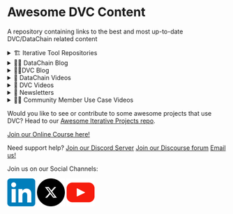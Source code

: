 # Awesome DVC Content
A repository containing links to the best and most up-to-date DVC/DataChain related content

<details markdown='1'><summary> 🏗️ Iterative Tool Repositories
</summary>

  [DVC](https://github.com/iterative/)

  [DataChain](https://github.com/iterative/DataChain)

  [CML](https://github.com/iterative/CML)

  [DVC VS Code Extension](https://github.com/iterative/vscode-dvc)
  
</details>

<details markdown='1'><summary>✍🏼 DataChain Blog
</summary> 
  
  [As GenAI Fever Fades - Time to Prioritize Robust Engineering Over Overblown Promises]( https://datachain.ai/blog/robust-engineering-over-overblown-promises) - The data stack generation is determined by a blend of emerging technologies and the applications they enable. We are now entering a new phase of data stack development, characterized by the adoption of foundational models, generative processes, faster time-to-value, and reduced data demands.
  
  [Scalable PDF Document Processing with DataChain and Unstructured.io](https://datachain.ai/blog/datachain-unstructured-pdf-processing) - The open source versions of DataChain and Unstructured.io can work together to scale PDF document processing. In this tutorial you will learn the steps to accomplish this including, how to create and save the DataChain, defining the UDF, and how DataChain versioning works.
  
  [Post-modern AI Data Stack](https://datachain.ai/blog/post-modern-ai-data-stack) - The data stack generation is determined by a blend of emerging technologies and the applications they enable. We are now entering a new phase of data stack development, characterized by the adoption of foundational models, generative processes, faster time-to-value, and reduced data demands.
  
  [You Do the Math: Fine Tuning Multimodal Models (CLIP) to Match Cartoon Images to Joke Captions](https://datachain.ai/blog/multimodal-clip-fine-tuning) - This tutorial shows how to fine tune multimodal models like CLIP to match images to text captions, using cartoons and their joke captions from The New Yorker caption contest.
  We tested the structured output capabilities of Google Gemini Pro, Anthropic Claude, and OpenAI GPT. In their best-performing configurations, all three models can generate structured outputs on a scale of thousands of JSON objects. However, the API capabilities vary significantly in the effort required to prompt the models to produce JSONs and in their ability to adhere to the suggested data model layouts
  
  [Announcing DataChain](https://datachain.ai/blog/datachain-release) - We are introducing DataChain - a new open-source tool that greatly complements DVC to data preparation and dataset curation via local ML models and LLM API calls.
  
  [Dataset Factory - A Toolchain for Generative Computer Vision Datasets](https://datachain.ai/blog/dvcx-dataset-factory-paper) - Data-Centric AI brings new challenges with cost and scale of data curation. Our latest tool DataChain solves these challenges where traditional MLOps tools fall short. This research paper discusses our approach.
  
  </details>

<details markdown='1'><summary>✍🏼DVC Blog
</summary> 
  
  [Tutorial: Scalable and Distributed ML Workflows with DVC and Ray (Part 1)](https://datachain.ai/blog/dvc-ray) - Training Models at scale require advanced tools that manage complexity while ensuring efficiency. This tutorial introduces you to integrating DVC with Ray, turning them into your go-to toolkit for creating automated, scalable, and distributed ML pipelines.
  
  [Tutorial: Scalable and Distributed ML Workflows with DVC and Ray on AWS (Part 2)](https://datachain.ai/blog/dvc-ray-part-2) - In part 2 of the tutorial on DVC with Ray.io, you will learn how to set up a Ray Cluster on AWS to run cloud-based distributed computing with focus on managing increased complexity and leveraging cloud infrastructure to maximize the efficiency and performance of your ML experiments.

  [Running DVC on a SLURM Cluster](https://datachain.ai/blog/dvc-slurm-cluster-exscientia) - For many ML projects, there comes a point when local development hits the wall and we need to scale up the underlying compute resources. Maybe the dataset grows too large for your primary workstation or the deep learning model requires several high-end GPUs. This should be a routine transition for ML developers, and one to which they shouldn’t have to give much thought. In this blog post, we’ll explain our approach to remote DVC experiments on a SLURM cluster and share some code to get you started with the same.

  [Tutorial: Automate Data Validation and Model Monitoring Pipelines with DVC and Evidently](https://datachain.ai/blog/automate-data-validation-and-model-monitoring-with-evidently-and-dvc) - Imagine you're in charge of weekly batch scoring jobs in a retail setting, where accurately predicting customer behavior is crucial. The challenge? Ensuring your machine learning models remain precise and efficient as time progresses, and verifying that your data consistently reflects the real-world scenario. This tutorial will equip you with the skills to use DVC and Evidently, transforming them into powerful allies for automating data validation and model monitoring pipelines. Tailored for Data Scientists, ML Engineers, MLOps professionals, and Team Leads, this guide offers a streamlined approach to boost and sustain your model's performance in the ever-evolving business landscape.

  [Integrating DVC and Git LFS via libgit2 filters](https://datachain.ai/blog/dvc-git-lfs) - Learn how the latest DVC release (version 3.31.0) now supports reading Git LFS objects, allowing users to import files from platforms like Hugging Face without additional dependencies. The implementation utilizes the Dulwich and pygit2 libraries, providing compatibility with Git LFS within DVC and enhancing its capabilities in managing datasets across Git repositories.

  [Leveraging LLMs in Chatbots: The DVC Approach](https://datachain.ai/blog/leveraging-llms-in-chatbots-the-dvc-approach) - This post explores how the Data Version Control (DVC) tool can enhance the efficiency and organization in designing LLM applications, using a Retrieval-Augmented Generation (RAG) chatbot as an example. This chatbot uses the RAG approach for its computational efficiency, provides cited sources for its answers, and leverages DVC features such as rollback capability, preventing redundant computations, and visual representation through a Directed Acyclic Graph (DAG).

  [Fine-Tuning Large Language Models with a Production-Grade Pipeline](https://datachain.ai/blog/finetune-llm-pipeline-dvc-skypilot) - In this post, we’ll walk through an end-to-end production ML pipeline for fine-tuning large language models using several key technologies: DVC for reproducible pipelines and efficient dataset versioning, SkyPilot for launching cloud compute resources on demand, HuggingFace Transformers and other libraries for efficient transformer model training, and quantization techniques like PEFT and QLoRA for reduced precision and memory usage.

  [The DVC 3.0 Stack: Beyond the Command Line](https://datachain.ai/blog/dvc-3.0-ml-experiments-data-versioning) - DVC has brought engineering best practices to the ML and data world, making model development more standardized and reproducible. Now we want to make it work when the command line isn't the right fit, and it's easier to work in code, an IDE, or on the web. This doesn't mean we forgot about DVC fundamentals — data versioning is the core of what we do.
  
  
  </details>


<details markdown='1'><summary>🎥 DataChain Videos 
</summary> 
    
  [Fine-tuning Multimodal Models (CLIP) with DataChain to Match Joke Captions to Images](https://youtu.be/KipLiOy7O54) - Learn how to fine-tune multimodal models like CLIP using DataChain in this comprehensive tutorial. Technical Product Manager, Dave Berenbaum walks you through: ingesting and processing image and text data, joining datasets using DataChain, calculating image-text similarities with CLIP, fine-tuning CLIP on custom datasets, and evaluating model performance before and after fine-tuning
  
  [Scalable PDF Processing with DataChain and Unstructured.io](https://youtu.be/yjzcPCSYKEo) - In this video, Tibor Mach demonstrates how to efficiently process large collections of documents using DataChain and Unstructured.io, two powerful open-source Python libraries. Learn how to clean text, create chunks, and generate vector embeddings for 10 to 1 million documents in just 65 lines of code!
  
  [Data Versioning in Generative AI: A Pathway to Cost Effective ML + Demo](https://youtu.be/Y9cEDSKGRlg) - Dmitry Petrov, CEO of Iterative, and creator of DVC, will present the challenges of data management in the GenAI era. He will discuss some of the key learnings from the last five years from our Community using DVC in the AI environment. This has led us to build DVCx, which offers extended capabilities to DVC, and a path forward to provide cost-effective data versioning of all the unstructured data of Generative AI (images, text, video, audio, multi-modal, etc). Dmitry will give a live demo of the new features of the tool!

  [Subscribe to our YouTube Channel](https://www.youtube.com/@dvcorg8370/videos)

</details>

<details markdown='1'><summary>🎥 DVC Videos
</summary> 
  
  [GitOps Best Practices: DVC Studio Model Registry for ML Development](https://youtu.be/T7MBFpnSr9Q) - Do you have a lot of models that you need to keep track of, monitor their states and share with your team? Jelle Bouwman, gives and in-depth tutorial on how to do just that with the DVC Studio Model Registry.  What makes the DVC Studio Model Registry special is its GitOps approach.  All model versions and their stages are tracked with commits and Git tags, merging your machine learning process with the best practices in software engineering.

  [DVC +  Git LFS for Seamless Hugging Face Model and Data Versioning](https://youtu.be/CHJYVmBrPdg) - Peter Rowlands, member of the DVC Core Team of engineers, shows of the new integration he built with Git LFS.  This integration enables any files stored with Git LFS to know easily be imported with DVC and versioned and tracked with DVC.  He shows the difference in how it worked with Hugging Face models and datasets before and after the release of 3.30  when the feature was added.  Now there's nothing holding you back from being able to reproduce all the great work you are doing with Hugging Face models and datasets and any other Git LFS stored files!

  [Applying GitOps Principles at Every Step of an E2E MLOps Project - A Workshop](https://youtu.be/2slmdfd73Rc) - With the emergence of IaC (infrastructure as code) tools, we have seen GitOps become an increasingly popular DevOps pattern that facilitates automation, reproducibility, and security. While hugely beneficial, applying the same principles in MLOps is not straightforward due to the specific aspects of the field such as the need to work with large amounts of data and the experimental nature of ML development. In this workshop, Tibor Mach will shows how we can bridge these gaps by using tools such as DVC. Step by step, he'll help you create an end-to-end MLOps pipeline that is centered around the Git repository as its single source of truth.

  [How to Turn Your IDE into a Machine Learning Experimentation Platform with the DVC ext for VS Code](https://youtu.be/6KtIRVfr61E) - Tapa Dipti Sitaula gives a tutorial on how to get started with the DVC Extension for VS Code.  She takes you through step by step from installing the plug-in to running, modifying, queueing, and viewing the results of your experiments in the experiment table and visualizing with plots.

  [Transforming a Jupyter Notebook into a Reproducible Pipeline for ML Experiments](https://youtu.be/sDhpIZQXe-w) - Rob De Wit's latest talk on transforming a Jupyter Notebook into a Reproducible Pipeline with DVC was presented at PyCon USA 2023.  In this project, he creates Pokemon Sprites with Stable Diffusion and LoRA in the Jupyter Notebook and then moves then sets up the stages from the notebook into a DVC pipeline to run experiments.  Finally, he shows a quick overview of the DVC Extension for VS Code. 

  [Best MLOps Practices for Building End-to-End Machine Learning Computer Vision Projects](https://youtu.be/E26IaD7bNXg) - In this workshop with DataTalks Club, we’ll build an end-to-end Computer Vision system using MLOps tools DVC, CML, the DVC extension for VS Code, and Iterative Studio along with Fast AI, nvtop and Docker.

  [Subscribe to our YouTube Channel](https://www.youtube.com/@dvcorg8370/videos)


</details>


<details markdown='1'><summary>📰 Newsletters
</summary> 
  Our newsletters contain the latest in content from the team, what we're looking at in the industry, and a list of recent content produced by our fantastic community!  
  
  [Subscribe to the email newsletter](https://dvc.us10.list-manage.com/subscribe?u=a08bf93caae4063c4e6a351f6&id=24c0ecc49a)

  [Subscribe to the LinkedIn version](https://www.linkedin.com/build-relation/newsletter-follow?entityUrn=7066535890772242432)

  ---

  [October 2024 DVC Pulse](https://mailchi.mp/2bfbec7a31c4/october-24-newsletter)

  [August 2024 DVC Pulse](https://mailchi.mp/776bcdf24789/august-24-newsletter)

  [June 2024 DVC Pulse](https://mailchi.mp/1eaa3be8da82/june-24)

  [May 2024 DVC Pulse](https://mailchi.mp/8aab124f7224/may-24)

  [April 2024 DVC Pulse](https://mailchi.mp/5a03ec411585/april-24)

  [February 2024 Newsletter](https://mailchi.mp/b8dff9b5eead/february-24)

  [January 2024 Newsletter](https://mailchi.mp/d5cecb2320cf/january-2024)

  [December 2023 Newsletter](https://mailchi.mp/cdc1ac146bc4/december23)

  [November 2023 Newsletter](https://mailchi.mp/65a73d280db4/november23)

  [Subscribe to the email newsletter](https://dvc.us10.list-manage.com/subscribe?u=a08bf93caae4063c4e6a351f6&id=24c0ecc49a)

  [Subscribe to the LinkedIn version](https://www.linkedin.com/build-relation/newsletter-follow?entityUrn=7066535890772242432)
  

</details>

<details markdown='1'><summary>🫶🏻 Community Member Use Case Videos
</summary> 

  [Building Ethical AI: Leveraging DVC for Transparency and Trust in LLM Applications](https://youtube.com/live/Q1vBxzkrJec?feature=share) - In an era where AI technologies are pervasive, ensuring their ethical deployment is paramount. Join Beth Rudden, CEO of Bast AI and renowned ethical AI leader, as she explores the critical role of transparency and trust in AI development.

  [Achieving Production Level Performance in RAG with DSPy, Parea, and DVC](https://youtube.com/live/RBeZ2nXz7wA?feature=share) - RAG PoCs are easy but production-level performance is hard. Jointly optimizing retrieval and generation is a time-consuming process with backtracking the best solution being even harder. What if you could focus solely on defining the architecture of your RAG pipeline? Joschka Braun shows us how to iterate on RAG apps with DSPy, DVC & Parea.

  [Panel Discussion on Regulation and the Imperative for Reproducibility and Standardization in AI/ML](https://youtube.com/live/eHf4hgZ2BGo?feature=share) - Join us for a thought-provoking and insightful virtual gathering as we delve into questions surrounding the Regulation of AI/ML and the need for Reproducibility and Standardization of processes in light of those regulations.  Our panelists, Alexander Hasha, Estefania Baretto Ojeda, and Charles Vardeman hail from the worlds of Finance and Banking, Drug Discovery, and Academia, areas at the forefront of navigating the regulation of AI/ML. They will share their perspectives on these issues through the lens of their experience in their industries.  

  [Expert Insights on Developing Safe, Secure, And Trustworthy AI](https://youtube.com/live/awTeSmaYyCo?feature=share)  - Charles Vardeman joins us from the University of Notre Dame where he is a Computational Scientist in the Center for Research Computing and a Research Assistant Professor of Computer Science Engineering. He will share with us his team's Trusted AI (TAI) lessons learned two years into the course of their US Federally funded TAI research projects. The team created a framework for Trustworthy AI that automates setup so that developers and decision-makers can focus their efforts on strategy and innovation instead of wrangling the complexities of setting up such a system. This framework covers, Privacy, Sustainability, Accountability, Explainability, Safety and robustness, and Fairness issues at every part of the operational environment. It leverages GitOps and a Data-centric approach as foundational components to automate and streamline the development pipeline and achieve Trustworthy AI.
  
 [Great Practices for Retrieval Augmented Generation in Production](https://youtu.be/vZTvzEuOhMk) - While it has recently become widely accessible to develop a Proof-Of-Concept for Retrieval Augmented Generation (RAG) using OpenAI and one of the various open-source contributions on the topic, transitioning to a production-ready pipeline presents its own set of challenges. In this talk, Noé Achache will share great practices for building a RAG product based on his experience developing Hikari, a bot utilized by hundreds of individuals within the Theodo Group, which continuously ingests documents from the group, such as those from Notion or HubSpot. These practices include (but are not limited to) using a Directed Acyclic Graph (DAG) for continuous document ingestion (e.g., with Airflow), iterating on prompts, chunks, models, and more (e.g., with DVC), as well as understanding when, why, and how to switch to open-source models.

 [How to Choose a Vector Database](https://youtube.com/live/aX_hdQEintc) - Noé Achache of Theodo - Data & AI joins us to present How to Choose a Vector Database in 2023.  Noé explores the evolving landscape of vector databases in the context of rising interest in LLMs and Generative AI. He offers a comparison of various vector databases, advising readers on choosing between integrated vector search tools like PGVector and knn search for existing databases versus dedicated vector databases such as Pinecone, Qdrant, Weaviate, Milvus, and ChromaDB, for cost and latency concerns.

 [MLOps: The Strategic Compass for AI-Driven Enterprises](https://youtu.be/AdmtbwOyTS0) - As AI continues to reshape industries, the challenge lies in efficiently deploying and scaling these solutions. MLOps, the fusion of Machine Learning and operational practices, offers a strategic guide for AI-driven enterprises. Drawing from over a decade of experience, we’ll share industry insights on applying MLOps, contrasting the theory with its practical application. In this talk, Diego Kiedanski of TryoLabs discusses the challenges they’ve faced, the lessons learned, and the issues they are yet to resolve. He also highlights MLOps’ role in translating AI’s potential into business results and discusses the critical human element, touching on both technical and organizational changes required for successful implementation.

 [ZnTrack: DVC Machine Learning Pipelines in Python and Jupyter Notebooks](https://youtu.be/7ZgBydEPHwA) - Fabian Zills, PhD Student at the University of Stuttgart, presents on ZNTrack, a way to create, run, and benchmark DVC Pipelines in Python.

[Data Versioning: Towards Reproducibility in Machine Learning](https://youtu.be/P5Eqyl38buk) - Nicolás Eiris, Machine Learning Engineer at Tryolabs, presents the "Data Versioning: Towards Reproducibility in Machine Learning" tutorial at the May 2022 Embedded Vision Summit.

[From Notebook to Pipeline in No time with LineaPy and DVC](https://youtu.be/tA5olYLjHPA) - Community member Thomas Fraunholz presents how to use LineaPy to transform your notebook into a reproducible pipeline with DVC at PyCon/PyData Berlin.  

[How to Use DVC for Applications in ML Drug Discovery Pipelines|(https://youtu.be/XPawEJRGr9c) - Community member Estefania Barreto-Ojeda shares how they use DVC at Cyclica for Applications in ML Drug Discovery Pipelines.  This talk was originally given  @PyDataTV   NYC in the Fall of 2022.

[Zero to MLOps Hero: How to be more awesome through open source](https://youtu.be/0RJUnD9nHnw) - Matt Squire of Fuzzy Labs joined us sharing his view on open-source MLOps tools. Matt breaks down the tool space into categories of SaaS platforms, fully open source, and partly open source tools. He describes how they define open source and why they think open source is the best choice in the MLOps space, which includes its traits of being flexible, ownable, cost-effective, and agile.

[Continuous Machine Learning at Billie: Using CML for training financial data](https://youtu.be/0MDrweODzw8) - Gennaro Tedesco shows us how he has built CML into his MLOps workflows at Billie.io to automate processes and save time processing their financial data. In addition, he created a plug-in to use DVC from within neovim. If you're a neovim lover, checkout the repo here and join us at the Meetup: https://github.com/gennaro-tedesco/nvim-dvc

[How to use DVC, PyCaret, and FastAPI for Machine Learning Workflow](https://youtu.be/FGrSQcEvg9E) - In this video, Tezan Sahu will show you how to use DVC, PyCaret and FastAPI to create a machine learning workflow that covers data and model versioning, experimentation with ML models and deployment of models as web APIs.

[Continuous Computer Vision with DVC, CML, and DeepChecks at DeepXHub.com](https://youtu.be/GEpmbgR9dLo) - Dmytro Filatov, CEO of DeepXHub presents Continous Computer Vision with DVC, CML and DeepChecks.  This presentation is a great example of a real-life use case in computer vision using DVC, CML, and DeepChecks.  Dmytro reviews the major pain points of what life was like for his team before using DVC and CML and the gains that they have received since using the tools.

[Designing a Model Registry with Legacy Systems Using DVC and GTO with Francecso Calcavecchia](https://youtu.be/OqLS3dKer_E) - Francesco has contributed a ton to GTO ([https://iterative.ai/gto](https://iterative.ai/gto)), one of the components of our [MLEM.ai](http://mlem.ai/) tool to help create a model registry and then easily package and deploy your models for production, all while tracking everything with Git.

[Running Parallel Pipelines with DVC and TPI by Sami Jawhar](https://youtu.be/X3M1UfMn2Kk) - Community champion Sami Jawhar joins us to present how he solved running parallel pipelines with DVC and TPI in his work for Kernel (https://kernel.com).  Sami gives an overview of the problem he was trying to solve (a vast amount of data and the need for parallel processing) and the context and constraints under which he operates.  If you are working with on-prem constraints this may be a good solution for you to review! He shows the details of his solution, coined "Neuromancer" after the famous sci-fi novel, and answers questions along the way.  We love seeing the ingenuity of our Community members with our tools!

[Collaboration Challenges in ML-Enabled Systems with Nadia Nahar](https://youtu.be/FKdVSNfnD_M) - Nadia Nahar, Software Engineering Ph.D. Student at Carnegie Mellon, discuss with us her recently published work entitled: Collaboration Challenges in Building ML-Enabled Systems: Communication, Documentation, Engineering, and Process (https://arxiv.org/pdf/2110.10234.pdf), in which she and her colleagues interviewed 45 ML practitioners from 28 industries to learn about the challenges they face when building ML-enabled systems. This year-long research received ACM SIGSOFT Distinguished Paper Award in the International Conference on Software Engineering (ICSE) 2022.

</details>

Would you like to see or contribute to some awesome projects that use DVC?  Head to our [Awesome Iterative Projects repo](https://github.com/iterative/awesome-iterative-projects).

[Join our Online Course here!](https://learn.dvc.ai)

Need support help?
[Join our Discord Server](https://discordapp.com/invite/dvwXA2N)
[Join our Discourse forum](https://discuss.dvc.org/)
[Email us!](support@dvc.org)


Join us on our Social Channels:
 
[![](https://github.com/iterative/DVC-content/blob/main/images/64px-LinkedIn_icon.svg.png)](https://www.linkedin.com/company/dvc-ai) 
[![](https://github.com/iterative/DVC-content/blob/main/images/x-social-media-round-icon%201.png)]([https://x.com/DVCorg) 
[![](https://github.com/iterative/DVC-content/blob/main/images/youtube-svgrepo-com%201.png)]([https://www.youtube.com/@dvcorg8370)
 

 

 </details>
